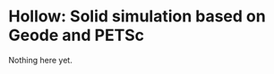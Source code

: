 Hollow: Solid simulation based on Geode and PETSc
=================================================

Nothing here yet.
